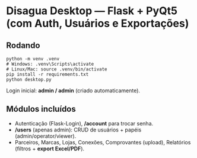 # Disagua Desktop — Flask + PyQt5 (com Auth, Usuários e Exportações)

## Rodando
```
python -m venv .venv
# Windows: .venv\Scripts\activate
# Linux/Mac: source .venv/bin/activate
pip install -r requirements.txt
python desktop.py
```
Login inicial: **admin / admin** (criado automaticamente).

## Módulos incluídos
- Autenticação (Flask-Login), **/account** para trocar senha.
- **/users** (apenas admin): CRUD de usuários + papéis (admin/operator/viewer).
- Parceiros, Marcas, Lojas, Conexões, Comprovantes (upload), Relatórios (filtros + **export Excel/PDF**).
